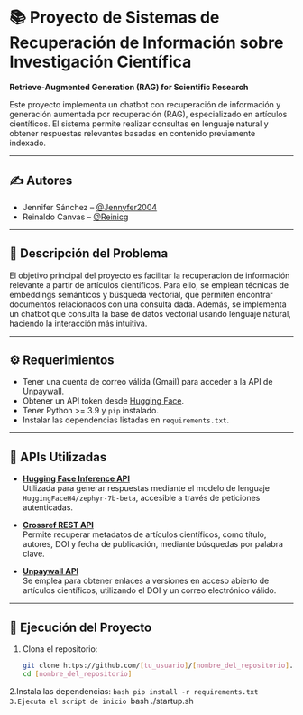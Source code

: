 # 📚 Proyecto de Sistemas de Recuperación de Información sobre Investigación Científica

**Retrieve-Augmented Generation (RAG) for Scientific Research**

Este proyecto implementa un chatbot con recuperación de información y generación aumentada por recuperación (RAG), especializado en artículos científicos. El sistema permite realizar consultas en lenguaje natural y obtener respuestas relevantes basadas en contenido previamente indexado.

---

## ✍️ Autores

- Jennifer Sánchez – [@Jennyfer2004](https://github.com/Jennyfer2004)
- Reinaldo Canvas – [@Reinicg](https://github.com/Reinicg)

---

## 🧩 Descripción del Problema

El objetivo principal del proyecto es facilitar la recuperación de información relevante a partir de artículos científicos. Para ello, se emplean técnicas de embeddings semánticos y búsqueda vectorial, que permiten encontrar documentos relacionados con una consulta dada. Además, se implementa un chatbot que consulta la base de datos vectorial usando lenguaje natural, haciendo la interacción más intuitiva.

---

## ⚙️ Requerimientos

- Tener una cuenta de correo válida (Gmail) para acceder a la API de Unpaywall.
- Obtener un API token desde [Hugging Face](https://huggingface.co/settings/tokens).
- Tener Python >= 3.9 y `pip` instalado.
- Instalar las dependencias listadas en `requirements.txt`.

---

## 🔌 APIs Utilizadas

- **[Hugging Face Inference API](https://huggingface.co/inference-api)**  
  Utilizada para generar respuestas mediante el modelo de lenguaje `HuggingFaceH4/zephyr-7b-beta`, accesible a través de peticiones autenticadas.

- **[Crossref REST API](https://api.crossref.org/works)**  
  Permite recuperar metadatos de artículos científicos, como título, autores, DOI y fecha de publicación, mediante búsquedas por palabra clave.

- **[Unpaywall API](https://unpaywall.org/products/api)**  
  Se emplea para obtener enlaces a versiones en acceso abierto de artículos científicos, utilizando el DOI y un correo electrónico válido.

---

## 🚀 Ejecución del Proyecto

1. Clona el repositorio:
   ```bash
   git clone https://github.com/[tu_usuario]/[nombre_del_repositorio].git
   cd [nombre_del_repositorio]
2.Instala las dependencias:
    ```bash
    pip install -r requirements.txt
3.Ejecuta el script de inicio
    ```bash
    ./startup.sh
